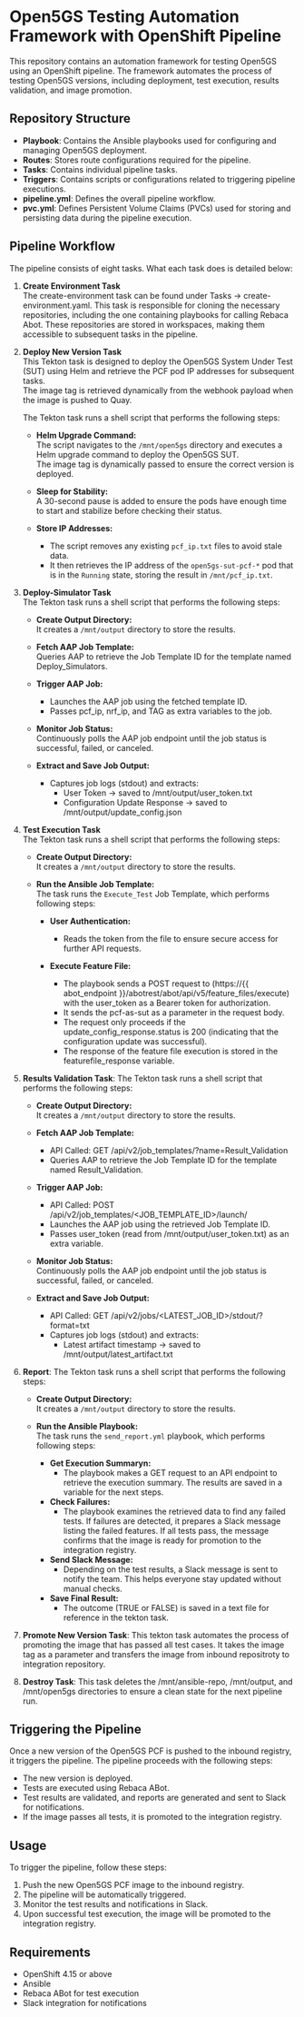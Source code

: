 # Open5GS Testing Automation Framework with OpenShift Pipeline

This repository contains an automation framework for testing Open5GS using an OpenShift pipeline. The framework automates the process of testing Open5GS versions, including deployment, test execution, results validation, and image promotion.

## Repository Structure

- **Playbook**: Contains the Ansible playbooks used for configuring and managing Open5GS deployment.
- **Routes**: Stores route configurations required for the pipeline.
- **Tasks**: Contains individual pipeline tasks.
- **Triggers**: Contains scripts or configurations related to triggering pipeline executions.
- **pipeline.yml**: Defines the overall pipeline workflow.
- **pvc.yml**: Defines Persistent Volume Claims (PVCs) used for storing and persisting data during the pipeline execution.

## Pipeline Workflow
The pipeline consists of eight tasks. What each task does is detailed below:

1. **Create Environment Task**  
   The create-environment task can be found under Tasks -> create-environment.yaml. This task is responsible for cloning the necessary repositories, including the one containing    playbooks for calling Rebaca Abot. These repositories are stored in workspaces, making them accessible to subsequent tasks in the pipeline.

2. **Deploy New Version Task**  
   This Tekton task is designed to deploy the Open5GS System Under Test (SUT) using Helm and retrieve the PCF pod IP addresses for subsequent tasks.  
   The image tag is retrieved dynamically from the webhook payload when the image is pushed to Quay.  

   The Tekton task runs a shell script that performs the following steps:  

   - **Helm Upgrade Command:**  
     The script navigates to the `/mnt/open5gs` directory and executes a Helm upgrade command to deploy the Open5GS SUT.  
     The image tag is dynamically passed to ensure the correct version is deployed.  

   - **Sleep for Stability:**  
     A 30-second pause is added to ensure the pods have enough time to start and stabilize before checking their status.  

   - **Store IP Addresses:**  
     - The script removes any existing `pcf_ip.txt` files to avoid stale data.  
     - It then retrieves the IP address of the `open5gs-sut-pcf-*` pod that is in the `Running` state, storing the result in `/mnt/pcf_ip.txt`.  

3. **Deploy-Simulator Task**  
   The Tekton task runs a shell script that performs the following steps:  

   - **Create Output Directory:**  
     It creates a `/mnt/output` directory to store the results.  

   - **Fetch AAP Job Template:**  
     Queries AAP to retrieve the Job Template ID for the template named Deploy_Simulators. 

   - **Trigger AAP Job:**  
      - Launches the AAP job using the fetched template ID.
      - Passes pcf_ip, nrf_ip, and TAG as extra variables to the job.

   - **Monitor Job Status:**  
     Continuously polls the AAP job endpoint until the job status is successful, failed, or canceled.

   - **Extract and Save Job Output:**
      - Captures job logs (stdout) and extracts:
          - User Token → saved to /mnt/output/user_token.txt
          - Configuration Update Response → saved to /mnt/output/update_config.json


4. **Test Execution Task**  
   The Tekton task runs a shell script that performs the following steps:  

   - **Create Output Directory:**  
     It creates a `/mnt/output` directory to store the results.  

   - **Run the Ansible Job Template:**  
     The task runs the `Execute_Test` Job Template, which performs following steps:

     - **User Authentication:**  
       - Reads the token from the file to ensure secure access for further API requests.  

     - **Execute Feature File:**  
       - The playbook sends a POST request to (https://{{ abot_endpoint }}/abotrest/abot/api/v5/feature_files/execute) with the user_token as a Bearer token for authorization.
       - It sends the pcf-as-sut as a parameter in the request body.
       - The request only proceeds if the update_config_response.status is 200 (indicating that the configuration update was successful).
       - The response of the feature file execution is stored in the featurefile_response variable.

       
    
5. **Results Validation Task**:
   The Tekton task runs a shell script that performs the following steps:  

   - **Create Output Directory:**  
     It creates a `/mnt/output` directory to store the results.  

   - **Fetch AAP Job Template:**  
     - API Called: GET /api/v2/job_templates/?name=Result_Validation
     - Queries AAP to retrieve the Job Template ID for the template named Result_Validation.

   - **Trigger AAP Job:**  
      - API Called: POST /api/v2/job_templates/<JOB_TEMPLATE_ID>/launch/
      - Launches the AAP job using the retrieved Job Template ID.
      - Passes user_token (read from /mnt/output/user_token.txt) as an extra variable.
   
   - **Monitor Job Status:**  
     Continuously polls the AAP job endpoint until the job status is successful, failed, or canceled.

   - **Extract and Save Job Output:**
      - API Called: GET /api/v2/jobs/<LATEST_JOB_ID>/stdout/?format=txt
      - Captures job logs (stdout) and extracts:
           - Latest artifact timestamp → saved to /mnt/output/latest_artifact.txt
         


5. **Report**:
   The Tekton task runs a shell script that performs the following steps:  

   - **Create Output Directory:**  
     It creates a `/mnt/output` directory to store the results.

   - **Run the Ansible Playbook:**  
     The task runs the `send_report.yml` playbook, which performs following steps:

       - **Get Execution Summaryn:**  
         - The playbook makes a GET request to an API endpoint to retrieve the execution summary. The results are saved in a variable for the next steps.
       - **Check Failures:**  
         - The playbook examines the retrieved data to find any failed tests. If failures are detected, it prepares a Slack message listing the failed features. If all tests pass, the message confirms that the image is ready for promotion to the integration registry.
       - **Send Slack Message:**  
         - Depending on the test results, a Slack message is sent to notify the team. This helps everyone stay updated without manual checks.
       - **Save Final Result:**  
         - The outcome (TRUE or FALSE) is saved in a text file for reference in the tekton task.


6. **Promote New Version Task**:
   This tekton task automates the process of promoting the image that has passed all test cases. It takes the image tag as a parameter and transfers the image from inbound repositroty to integration repository. 
   
7. **Destroy Task**:
   This task deletes the /mnt/ansible-repo, /mnt/output, and /mnt/open5gs directories to ensure a clean state for the next pipeline run.
## Triggering the Pipeline

Once a new version of the Open5GS PCF is pushed to the inbound registry, it triggers the pipeline. The pipeline proceeds with the following steps:
- The new version is deployed.
- Tests are executed using Rebaca ABot.
- Test results are validated, and reports are generated and sent to Slack for notifications.
- If the image passes all tests, it is promoted to the integration registry.

## Usage

To trigger the pipeline, follow these steps:
1. Push the new Open5GS PCF image to the inbound registry.
2. The pipeline will be automatically triggered.
3. Monitor the test results and notifications in Slack.
4. Upon successful test execution, the image will be promoted to the integration registry.

## Requirements

- OpenShift 4.15 or above
- Ansible
- Rebaca ABot for test execution
- Slack integration for notifications
